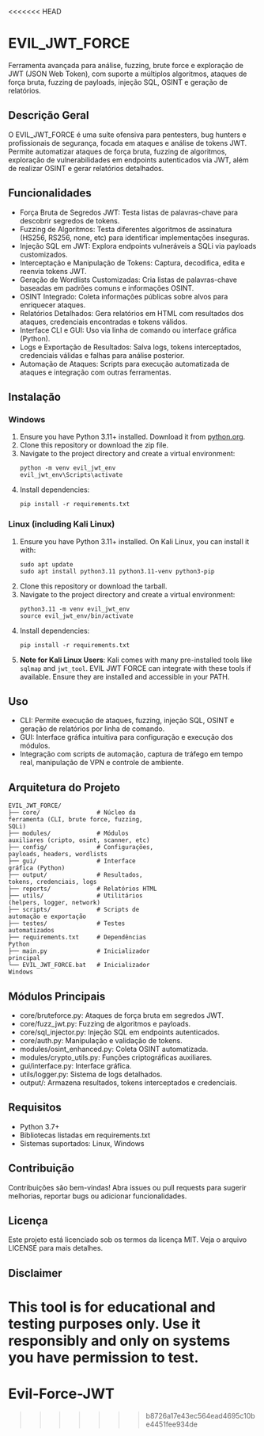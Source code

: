 <<<<<<< HEAD
# EVIL_JWT_FORCE
Ferramenta avançada para análise, fuzzing, brute force e exploração de JWT (JSON Web Token), com suporte a múltiplos algoritmos, ataques de força bruta, fuzzing de payloads, injeção SQL, OSINT e geração de relatórios.

## Descrição Geral
O EVIL_JWT_FORCE é uma suíte ofensiva para pentesters, bug hunters e profissionais de segurança, focada em ataques e análise de tokens JWT. Permite automatizar ataques de força bruta, fuzzing de algoritmos, exploração de vulnerabilidades em endpoints autenticados via JWT, além de realizar OSINT e gerar relatórios detalhados.

## Funcionalidades
- Força Bruta de Segredos JWT: Testa listas de palavras-chave para descobrir segredos de tokens.
- Fuzzing de Algoritmos: Testa diferentes algoritmos de assinatura (HS256, RS256, none, etc) para identificar implementações inseguras.
- Injeção SQL em JWT: Explora endpoints vulneráveis a SQLi via payloads customizados.
- Interceptação e Manipulação de Tokens: Captura, decodifica, edita e reenvia tokens JWT.
- Geração de Wordlists Customizadas: Cria listas de palavras-chave baseadas em padrões comuns e informações OSINT.
- OSINT Integrado: Coleta informações públicas sobre alvos para enriquecer ataques.
- Relatórios Detalhados: Gera relatórios em HTML com resultados dos ataques, credenciais encontradas e tokens válidos.
- Interface CLI e GUI: Uso via linha de comando ou interface gráfica (Python).
- Logs e Exportação de Resultados: Salva logs, tokens interceptados, credenciais válidas e falhas para análise posterior.
- Automação de Ataques: Scripts para execução automatizada de ataques e integração com outras ferramentas.

## Instalação

### Windows
1. Ensure you have Python 3.11+ installed. Download it from [python.org](https://www.python.org/downloads/).
2. Clone this repository or download the zip file.
3. Navigate to the project directory and create a virtual environment:
   ```
   python -m venv evil_jwt_env
   evil_jwt_env\Scripts\activate
   ```
4. Install dependencies:
   ```
   pip install -r requirements.txt
   ```

### Linux (including Kali Linux)
1. Ensure you have Python 3.11+ installed. On Kali Linux, you can install it with:
   ```
   sudo apt update
   sudo apt install python3.11 python3.11-venv python3-pip
   ```
2. Clone this repository or download the tarball.
3. Navigate to the project directory and create a virtual environment:
   ```
   python3.11 -m venv evil_jwt_env
   source evil_jwt_env/bin/activate
   ```
4. Install dependencies:
   ```
   pip install -r requirements.txt
   ```
5. **Note for Kali Linux Users**: Kali comes with many pre-installed tools like `sqlmap` and `jwt_tool`. EVIL JWT FORCE can integrate with these tools if available. Ensure they are installed and accessible in your PATH.

## Uso
- CLI: Permite execução de ataques, fuzzing, injeção SQL, OSINT e geração de relatórios por linha de comando.
- GUI: Interface gráfica intuitiva para configuração e execução dos módulos.
- Integração com scripts de automação, captura de tráfego em tempo real, manipulação de VPN e controle de ambiente.

## Arquitetura do Projeto
```
EVIL_JWT_FORCE/
├── core/                # Núcleo da 
ferramenta (CLI, brute force, fuzzing, 
SQLi)
├── modules/             # Módulos 
auxiliares (cripto, osint, scanner, etc)
├── config/              # Configurações, 
payloads, headers, wordlists
├── gui/                 # Interface 
gráfica (Python)
├── output/              # Resultados, 
tokens, credenciais, logs
├── reports/             # Relatórios HTML
├── utils/               # Utilitários 
(helpers, logger, network)
├── scripts/             # Scripts de 
automação e exportação
├── testes/              # Testes 
automatizados
├── requirements.txt     # Dependências 
Python
├── main.py              # Inicializador 
principal
└── EVIL_JWT_FORCE.bat   # Inicializador 
Windows
```
## Módulos Principais
- core/bruteforce.py: Ataques de força bruta em segredos JWT.
- core/fuzz_jwt.py: Fuzzing de algoritmos e payloads.
- core/sql_injector.py: Injeção SQL em endpoints autenticados.
- core/auth.py: Manipulação e validação de tokens.
- modules/osint_enhanced.py: Coleta OSINT automatizada.
- modules/crypto_utils.py: Funções criptográficas auxiliares.
- gui/interface.py: Interface gráfica.
- utils/logger.py: Sistema de logs detalhados.
- output/: Armazena resultados, tokens interceptados e credenciais.
## Requisitos
- Python 3.7+
- Bibliotecas listadas em requirements.txt
- Sistemas suportados: Linux, Windows
## Contribuição
Contribuições são bem-vindas! Abra issues ou pull requests para sugerir melhorias, reportar bugs ou adicionar funcionalidades.

## Licença
Este projeto está licenciado sob os termos da licença MIT. Veja o arquivo LICENSE para mais detalhes.

## Disclaimer
This tool is for educational and testing purposes only. Use it responsibly and only on systems you have permission to test.
=======
# Evil-Force-JWT
>>>>>>> b8726a17e43ec564ead4695c10be4451fee934de
